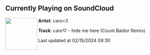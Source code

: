 ## Currently Playing on SoundCloud

[<img align="left" width="100" src="https://i1.sndcdn.com/artworks-dn144MXjxIvZ-0-t500x500.jpg">](https://soundcloud.com/ultracaro/caro-hide-me-here-count-baldor?in=astraking/sets/astra-kings-observatory)

**Artist**: caro<3 

**Track**: caro♡ - hide me here (Count Baldor Remix)

Last updated at 02/15/2024 09:30

